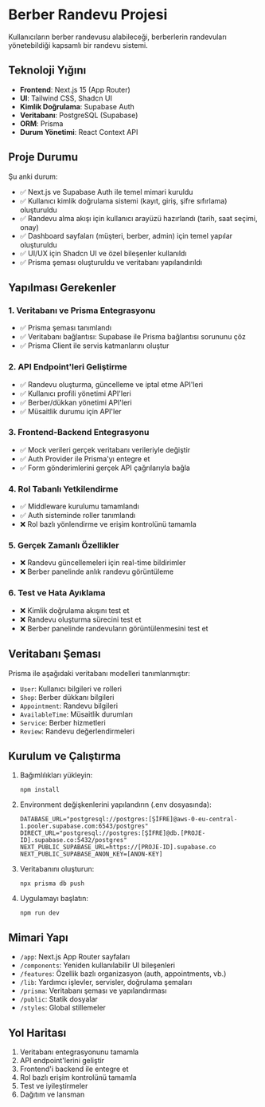 # Berber Randevu Projesi

Kullanıcıların berber randevusu alabileceği, berberlerin randevuları yönetebildiği kapsamlı bir randevu sistemi.

## Teknoloji Yığını

- **Frontend**: Next.js 15 (App Router)
- **UI**: Tailwind CSS, Shadcn UI
- **Kimlik Doğrulama**: Supabase Auth
- **Veritabanı**: PostgreSQL (Supabase)
- **ORM**: Prisma
- **Durum Yönetimi**: React Context API

## Proje Durumu

Şu anki durum:

- ✅ Next.js ve Supabase Auth ile temel mimari kuruldu
- ✅ Kullanıcı kimlik doğrulama sistemi (kayıt, giriş, şifre sıfırlama) oluşturuldu
- ✅ Randevu alma akışı için kullanıcı arayüzü hazırlandı (tarih, saat seçimi, onay)
- ✅ Dashboard sayfaları (müşteri, berber, admin) için temel yapılar oluşturuldu
- ✅ UI/UX için Shadcn UI ve özel bileşenler kullanıldı
- ✅ Prisma şeması oluşturuldu ve veritabanı yapılandırıldı

## Yapılması Gerekenler

### 1. Veritabanı ve Prisma Entegrasyonu

- ✅ Prisma şeması tanımlandı
- ✅ Veritabanı bağlantısı: Supabase ile Prisma bağlantısı sorununu çöz
- ✅ Prisma Client ile servis katmanlarını oluştur

### 2. API Endpoint'leri Geliştirme

- ✅ Randevu oluşturma, güncelleme ve iptal etme API'leri
- ✅ Kullanıcı profili yönetimi API'leri
- ✅ Berber/dükkan yönetimi API'leri
- ✅ Müsaitlik durumu için API'ler

### 3. Frontend-Backend Entegrasyonu

- ✅ Mock verileri gerçek veritabanı verileriyle değiştir
- ✅ Auth Provider ile Prisma'yı entegre et
- ✅ Form gönderimlerini gerçek API çağrılarıyla bağla

### 4. Rol Tabanlı Yetkilendirme

- ✅ Middleware kurulumu tamamlandı
- ✅ Auth sisteminde roller tanımlandı
- ❌ Rol bazlı yönlendirme ve erişim kontrolünü tamamla

### 5. Gerçek Zamanlı Özellikler

- ❌ Randevu güncellemeleri için real-time bildirimler
- ❌ Berber panelinde anlık randevu görüntüleme

### 6. Test ve Hata Ayıklama

- ❌ Kimlik doğrulama akışını test et
- ❌ Randevu oluşturma sürecini test et
- ❌ Berber panelinde randevuların görüntülenmesini test et

## Veritabanı Şeması

Prisma ile aşağıdaki veritabanı modelleri tanımlanmıştır:

- `User`: Kullanıcı bilgileri ve rolleri
- `Shop`: Berber dükkanı bilgileri
- `Appointment`: Randevu bilgileri
- `AvailableTime`: Müsaitlik durumları
- `Service`: Berber hizmetleri
- `Review`: Randevu değerlendirmeleri

## Kurulum ve Çalıştırma

1. Bağımlılıkları yükleyin:
   ```
   npm install
   ```

2. Environment değişkenlerini yapılandırın (.env dosyasında):
   ```
   DATABASE_URL="postgresql://postgres:[ŞİFRE]@aws-0-eu-central-1.pooler.supabase.com:6543/postgres"
   DIRECT_URL="postgresql://postgres:[ŞİFRE]@db.[PROJE-ID].supabase.co:5432/postgres"
   NEXT_PUBLIC_SUPABASE_URL=https://[PROJE-ID].supabase.co
   NEXT_PUBLIC_SUPABASE_ANON_KEY=[ANON-KEY]
   ```

3. Veritabanını oluşturun:
   ```
   npx prisma db push
   ```

4. Uygulamayı başlatın:
   ```
   npm run dev
   ```

## Mimari Yapı

- `/app`: Next.js App Router sayfaları
- `/components`: Yeniden kullanılabilir UI bileşenleri
- `/features`: Özellik bazlı organizasyon (auth, appointments, vb.)
- `/lib`: Yardımcı işlevler, servisler, doğrulama şemaları
- `/prisma`: Veritabanı şeması ve yapılandırması
- `/public`: Statik dosyalar
- `/styles`: Global stillemeler

## Yol Haritası

1. Veritabanı entegrasyonunu tamamla
2. API endpoint'lerini geliştir
3. Frontend'i backend ile entegre et
4. Rol bazlı erişim kontrolünü tamamla
5. Test ve iyileştirmeler
6. Dağıtım ve lansman
